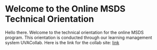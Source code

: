 # Welcome to the Online MSDS Technical Orientation
Hello there. Welcome to the technical orientation for the online MSDS program. This orientation is conducted through our learning management system UVACollab. Here is the link for the collab site: [link](https://collab.its.virginia.edu/portal/site/50e991d8-e0cf-427e-9c68-e70334d46ff6)
